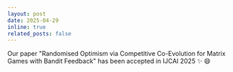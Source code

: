 ```yaml
---
layout: post
date: 2025-04-29
inline: true
related_posts: false
---
```


Our paper "Randomised Optimism via Competitive Co-Evolution for Matrix Games with Bandit Feedback" has been accepted in IJCAI 2025 :sparkles: :smile:

